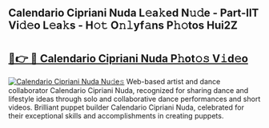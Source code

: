 ## Calendario Cipriani Nuda L𝚎a𝚔ed N𝚞𝚍e - Part-IlT Vi𝚍𝚎o L𝚎a𝚔s - H𝚘𝚝 O𝚗𝚕yf𝚊ns P𝚑𝚘tos Hui2Z

# <h2><a href="http://kf53bgu.oniu.top/?m=Calendario+Cipriani+Nuda">🔗👉 🔴 Calendario Cipriani Nuda P𝚑ot𝚘𝚜 V𝚒d𝚎o</a></h2>

[![Calendario Cipriani Nuda Nu𝚍e𝚜](https://i.imgur.com/0qMVB7G.gif)](http://kf53bgu.oniu.top/?m=Calendario+Cipriani+Nuda)
Web-based artist and dance collaborator Calendario Cipriani Nuda, recognized for sharing dance and lifestyle ideas through solo and collaborative dance performances and short videos. Brilliant puppet builder Calendario Cipriani Nuda, celebrated for their exceptional skills and accomplishments in creating puppets.  
